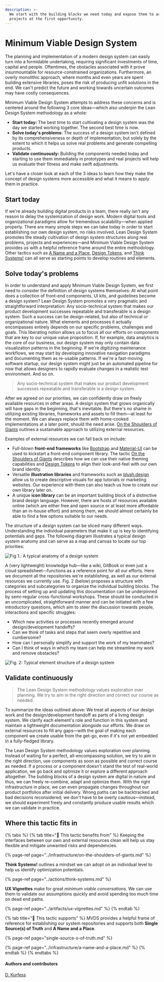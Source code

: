 ```yaml
---
description: >-
  We start with the building blocks we need today and expose them to actual
  projects at the first opportunity.
---
```


# Minimum Viable Design System

The planning and implementation of a modern design system can easily turn into a formidable undertaking, requiring significant investments of time, capital and people. Oftentimes, the obstacles associated with it prove insurmountable for resource-constrained organizations. Furthermore, an overly monolithic approach, where months and even years are spent building extensive libraries, poses the risk of producing unfit solutions in the end. We can't predict the future and working towards uncertain outcomes may have costly consequences.

Minimum Viable Design System attempts to address these concerns and is centered around the following 3 core ideas—which also underpin the Lean Design System methodology as a whole:

* **Start today:** The best time to start cultivating a design system was the day we started working together. The second best time is now.
* **Solve today's problems:** The success of a design system isn't defined by its comprehensiveness or depth of implementation, but solely by the extent to which it helps us solve real problems and generate compelling products.
* **Validate continuously:** Building the components needed today and starting to use them immediately in prototypes and real projects will help us evaluate their fitness and make swift adjustments.

Let's have a closer look at each of the 3 ideas to learn how they make the concept of design systems more accessible and what it means to apply them in practice.

## Start today

If we're already building digital products in a team, there really isn't any reason to delay the systemization of design work. Modern digital tools and organizational paradigms allow for tremendous scalability—when applied properly. There are many simple steps we can take today in order to start establishing our own design system, no risks involved. Lean Design System promotes the steady cultivation of design system structures along real problems, projects and experiences—and Minimum Viable Design System provides us with a helpful reference frame around the entire methodology. Other tactics such as [A Name and a Place](../infrastructure/a-name-and-a-place.md), [Design Tokens,](../artifacts/design-tokens.md) and [Think Systems!](../actions/think-systems.md) can all serve as starting points to develop routines and elements.

## Solve today's problems

In order to understand and apply Minimum Viable Design System, we first need to consider the definition of design systems themselves: At what point does a collection of front-end components, UI kits, and guidelines become a design system? Lean Design System promotes a very pragmatic and straightforward interpretation: Any socio-technical system that makes our product development successes repeatable and transferable is a design system. Such a success can be design-related, but also of technical or organizational nature. What elements and processes it actually encompasses entirely depends on our specific problems, challenges and goals. This liberating notion allows us to focus all our efforts on components that are key to our unique value proposition. If, for example, data analytics is the core of our business, our design system may only contain data visualization patterns in the beginning. If we're digitizing maintenance workflows, we may start by developing innovative navigation paradigms and documenting them as re-usable patterns. If we're a fast-moving software startup, our design system might just be an automated pipeline for now that allows designers to rapidly evaluate changes in a realistic test environment. And so on.

> Any socio-technical system that makes our product development successes repeatable and transferable is a design system.

After we agreed on our priorities, we can confidently draw on freely available resources in other areas. A design system that grows organically will have gaps in the beginning, that's inevitable. But there's no shame in utilizing existing libraries, frameworks and assets to fill them—at least for the moment. We can always replace them with home-cooked implementations at a later point, should the need arise. [On the Shoulders of Giants](../infrastructure/on-the-shoulders-of-giants.md) outlines a sustainable approach to utilizing external resources.

Examples of external resources we can fall back on include:

* Full-blown **front-end frameworks** like [Bootstrap](https://getbootstrap.com/) and [Material-UI](https://material-ui.com/) can be used to kickstart a front-end component library. The tactic [On the Shoulders of Giants](../infrastructure/on-the-shoulders-of-giants.md) describes how we can use their native theming capabilities and [Design Tokens](../artifacts/design-tokens.md) to align their look-and-feel with our own brand identity.
* Versatile **illustration libraries** and frameworks such as [blush.design](https://blush.design/) allow us to create descriptive visuals for app tutorials or marketing websites. Our experience with them can also teach us how to create our own library later on.
* A unique **icon library** can be an important building block of a distinctive brand design language. However, there are hosts of resources available online \(which are either free and open source or at least more affordable than an in-house effort\) and among them, we should almost certainly be able to find a few options suitable to our needs.

The structure of a design system can be sliced many different ways. Understanding the individual parameters that make it up is key to identifying potentials and gaps. The following diagram illustrates a typical design system anatomy and can serve as a map and canvas to locate our top priorities: 

![Fig 1.: A typical anatomy of a design system](../../.gitbook/assets/fig_anatomy.svg)

A \(very lightweight\) knowledge hub—like a wiki, GitBook or even just a cloud spreadsheet—functions as a reference point for all our efforts. Here we document all the repositories we're establishing, as well as our external resources we currently use. Fig. 2 \(below\) proposes a structure with categories and subcategories to organize the individual building blocks. The process of setting up and updating this documentation can be underpinned by semi-regular cross-functional workshops. These should be conducted in an uncomplicated, straightforward manner and can be initiated with a few introductory questions, which aim to steer the discussion towards people, interactions and specific struggles:

* Which new activities or processes recently emerged around design/development handoffs?
* Can we think of tasks and steps that seem overly repetitive and cumbersome?
* How can I personally simplify and support the work of my teammates?
* Can I think of ways in which my team can help me streamline my work and remove obstacles?

![Fig. 2: Typical element structure of a design system](../../.gitbook/assets/fig_elements%20%282%29%20%289%29%20%289%29%20%282%29.svg)

## Validate continuously

> The Lean Design System methodology values exploration over planning. We try to aim in the right direction and correct our course as needed.

To summarize the ideas outlined above: We treat all aspects of our design work and the design/development handoff as parts of a living design system. We clarify each element's role and function in this system and maintain a lightweight documentation alongside our efforts. We draw on external resources to fill any gaps—with the goal of making each component we create usable from the get-go, even if it's not yet embedded in a fully-fledged library.

The Lean Design System methodology values exploration over planning. Instead of waiting for a perfect, all-encompassing solution, we try to aim in the right direction, use components as soon as possible and correct course as needed. If a process or a component doesn't stand the test of real-world application, we go back and optimize it or explore a different approach altogether. The building blocks of a design system are digital in nature and thus, we can freely re-combine, adapt and optimize them. With the right infrastructure in place, we can even propagate changes throughout our product portfolios after initial delivery. Wrong paths can be backtracked and bad decisions reconsidered; we don't have to be overly cautious—instead, we should experiment freely and constantly produce usable results which we can validate in practice.

## Where this tactic fits in

{% tabs %}
{% tab title="🙏  This tactic benefits from" %}
Keeping the interfaces between our own and external resources clean will help us stay flexible and mitigate unwanted risks and dependencies.

{% page-ref page="../infrastructure/on-the-shoulders-of-giants.md" %}

**Think Systems!** outlines a mindset we can adopt on an individual level to help us identify optimization potentials.

{% page-ref page="../actions/think-systems.md" %}

**UX Vignettes** make for great _minimum viable conversations._ We can use them to validate our assumptions quickly and avoid spending too much time on dead end paths.

{% page-ref page="../artifacts/ux-vignettes.md" %}
{% endtab %}

{% tab title="💪  This tactic supports" %}
MVDS provides a helpful frame of reference for establishing our system repositories and supports both **Single Source\(s\) of Truth** and **A Name and a Place**.

{% page-ref page="single-source-s-of-truth.md" %}

{% page-ref page="../infrastructure/a-name-and-a-place.md" %}
{% endtab %}
{% endtabs %}

#### Authors and contributors

[D. Kurfess](https://twitter.com/1corn)

